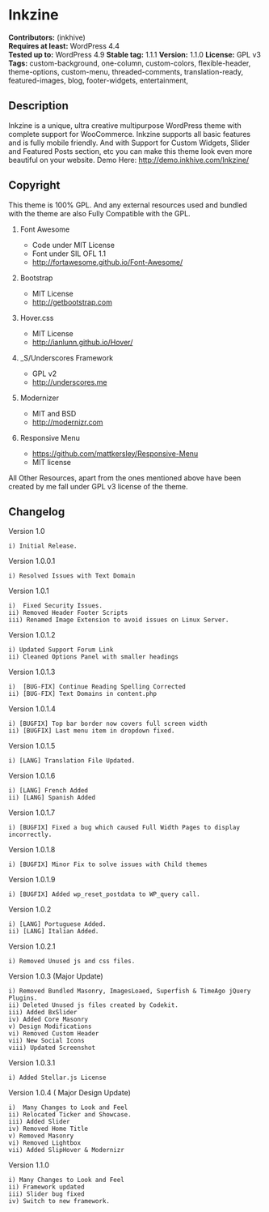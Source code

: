 # Inkzine

**Contributors:** (inkhive)  
**Requires at least:** WordPress 4.4  
**Tested up to:** WordPress 4.9
**Stable tag:** 1.1.1 
**Version:** 1.1.0
**License:** GPL v3  
**Tags:** custom-background,
          one-column, 
          custom-colors,
          flexible-header, 
          theme-options, 
          custom-menu, 
          threaded-comments, 
          translation-ready, 
          featured-images, 
          blog, 
          footer-widgets, 
          entertainment, 
          
## Description

Inkzine is a unique, ultra creative multipurpose WordPress theme with complete support for WooCommerce. Inkzine supports all basic features and is fully mobile friendly. And with Support for Custom Widgets, Slider and Featured Posts section, etc you can make this theme look even more beautiful on your website. 
Demo Here: http://demo.inkhive.com/Inkzine/


## Copyright


This theme is 100% GPL. And any external resources used and bundled with the theme are also Fully Compatible with the GPL.

1. Font Awesome
	- Code under MIT License
	- Font under SIL OFL 1.1 
	- http://fortawesome.github.io/Font-Awesome/
	
2. Bootstrap
	- MIT License
	- http://getbootstrap.com
	
3. Hover.css
	- MIT License
	- http://ianlunn.github.io/Hover/
		
	
4. _S/Underscores Framework
	- GPL v2
	- http://underscores.me

5. Modernizer 			
	- MIT and BSD
	- http://modernizr.com
	
6. Responsive Menu
	- https://github.com/mattkersley/Responsive-Menu
	- MIT license
	
All Other Resources, apart from the ones mentioned above have been created by me fall under GPL v3 license of the theme.	

## Changelog
Version 1.0

	i) Initial Release.
	
Version 1.0.0.1

	i) Resolved Issues with Text Domain	
	
Version 1.0.1

	i) 	Fixed Security Issues.
	ii) Removed Header Footer Scripts
	iii) Renamed Image Extension to avoid issues on Linux Server.
	
Version 1.0.1.2

	i) Updated Support Forum Link
	ii) Cleaned Options Panel with smaller headings	
	
Version 1.0.1.3

	i)	[BUG-FIX] Continue Reading Spelling Corrected
	ii) [BUG-FIX] Text Domains in content.php
	
Version 1.0.1.4

	i) [BUGFIX] Top bar border now covers full screen width
	ii) [BUGFIX] Last menu item in dropdown fixed.	
	
Version 1.0.1.5

	i) [LANG] Translation File Updated.	

Version 1.0.1.6

	i) [LANG] French Added
	ii) [LANG] Spanish Added
	
Version 1.0.1.7

	i) [BUGFIX] Fixed a bug which caused Full Width Pages to display incorrectly.		
	
Version 1.0.1.8

	i) [BUGFIX] Minor Fix to solve issues with Child themes	
	
Version 1.0.1.9

	i) [BUGFIX] Added wp_reset_postdata to WP_query call.	
	
Version 1.0.2

	i) [LANG] Portuguese Added.
	ii) [LANG] Italian Added.	
	
Version 1.0.2.1

	i) Removed Unused js and css files.	
	
Version 1.0.3 (Major Update)

	i) Removed Bundled Masonry, ImagesLoaed, Superfish & TimeAgo jQuery Plugins.
	ii) Deleted Unused js files created by Codekit.
	iii) Added BxSlider
	iv) Added Core Masonry
	v) Design Modifications
	vi) Removed Custom Header
	vii) New Social Icons
	viii) Updated Screenshot

Version 1.0.3.1

	i) Added Stellar.js License
	
Version 1.0.4 ( Major Design Update)

	i) 	Many Changes to Look and Feel
	ii) Relocated Ticker and Showcase.
	iii) Added Slider
	iv) Removed Home Title
	v) Removed Masonry
	vi) Removed Lightbox
	vii) Added SlipHover & Modernizr

Version 1.1.0

    i) Many Changes to Look and Feel
    ii) Framework updated
    iii) Slider bug fixed
    iv) Switch to new framework.